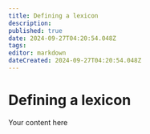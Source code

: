 ```yaml
---
title: Defining a lexicon
description: 
published: true
date: 2024-09-27T04:20:54.048Z
tags: 
editor: markdown
dateCreated: 2024-09-27T04:20:54.048Z
---
```


# Defining a lexicon
Your content here
